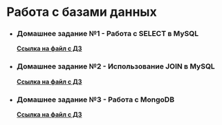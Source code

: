 # Работа с базами данных

- ### Домашнее задание №1 - Работа с SELECT в MySQL

    **[Ссылка на файл с ДЗ](https://docs.google.com/spreadsheets/d/15-p0V8UQjooib0d4AC6SoRpj7sDOaiJ3qlgl-j5Rqak/edit?usp=sharing)**

- ### Домашнее задание №2 - Использование JOIN в MySQL

    **[Ссылка на файл с ДЗ](https://docs.google.com/spreadsheets/d/1nzSAUUYiFnfR02VMnPijAU0BvmvZQVI7G1i8Go0KMas/edit?usp=sharing)**

- ### Домашнее задание №3 - Работа с MongoDB

    **[Ссылка на файл с ДЗ](https://docs.google.com/spreadsheets/d/1ledq0HPFRjqJtPzmKC4JFu6gLqxwAbTpRUjrNtqwPhE/edit?usp=sharing)**

